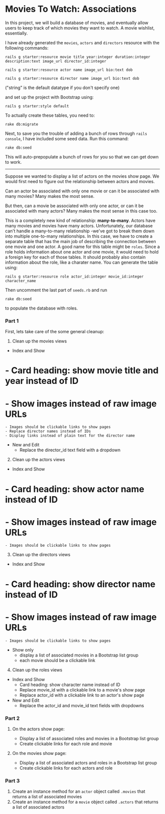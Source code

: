 # Movies To Watch: Associations

In this project, we will build a database of movies, and eventually allow users to keep track of which movies they want to watch. A movie wishlist, essentially.

I have already generated the `movies`, `actors` and `directors` resource with the following commands:

    rails g starter:resource movie title year:integer duration:integer description:text image_url director_id:integer

    rails g starter:resource actor name image_url bio:text dob

    rails g starter:resource director name image_url bio:text dob

("string" is the default datatype if you don't specify one)

and set up the project with Bootstrap using:

    rails g starter:style default

To actually create these tables, you need to:

    rake db:migrate

Next, to save you the trouble of adding a bunch of rows through `rails console`, I have included some seed data. Run this command:

    rake db:seed

This will auto-prepopulate a bunch of rows for you so that we can get down to work.

---


Suppose we wanted to display a list of actors on the movies show page. We would first need to figure out the relationship between actors and movies.

Can an actor be associated with only one movie or can it be associated with many movies? Many makes the most sense.

But then, can a movie be associated with only one actor, or can it be associated with many actors? Many makes the most sense in this case too.

This is a completely new kind of relationship: **many-to-many**.  Actors have many movies and movies have many actors. Unfortunately, our database can't handle a many-to-many relationship -we've got to break them down into multiple one-to-many relationships. In this case, we have to create a separate table that has the main job of describing the connection between one movie and one actor. A good name for this table might be `roles`. Since a role holds information about one actor and one movie, it would need to hold a foreign key for each of those tables. It should probably also contain information about the role, like a charater name. You can generate the table using:

    rails g starter:resource role actor_id:integer movie_id:integer character_name

Then uncomment the last part of `seeds.rb` and run

    rake db:seed

to populate the database with roles.

### Part 1

First, lets take care of the some general cleanup:

1. Clean up the movies views
 - Index and Show
#   - Card heading: show movie title and year instead of ID
#   - Show images instead of raw image URLs
    - Images should be clickable links to show pages
    - Replace director names instead of IDs
    - Display links instead of plain text for the director name
 - New and Edit
    - Replace the director_id text field with a dropdown

2. Clean up the actors views
 - Index and Show
#   - Card heading: show actor name instead of ID
#   - Show images instead of raw image URLs
    - Images should be clickable links to show pages

3. Clean up the directors views
 - Index and Show
#   - Card heading: show director name instead of ID
#   - Show images instead of raw image URLs
    - Images should be clickable links to show pages
 - Show only
    - display a list of associated movies in a Bootstrap list group
    - each movie should be a clickable link

4. Clean up the roles views
 - Index and Show
    - Card heading: show character name instead of ID
    - Replace movie_id with a clickable link to a movie's show page
    - Replace actor_id with a clickable link to an actor's show page
 - New and Edit
    - Replace the actor_id and movie_id text fields with dropdowns

### Part 2

1. On the actors show page:
    - Display a list of associated roles and movies in a Bootstrap list group
    - Create clickable links for each role and movie

2. On the movies show page:
    - Display a list of associated actors and roles in a Bootstrap list group
    - Create clickable links for each actors and role

### Part 3

1. Create an instance method for an `actor` object called `.movies` that returns a list of associated movies
2. Create an instance method for a `movie` object called `.actors` that returns a list of associated actors




